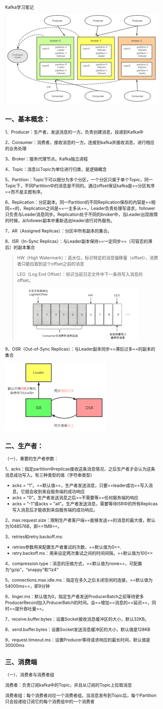 Kafka学习笔记

![](./picture/Kafka架构图.png)

## 一、基本概念：

1、Producer：生产者，发送消息的一方。负责创建消息，投递到Kafka中

2、Consumer：消费者，接收消息的一方。连接到kafka并接收消息，进行相应的业务处理

3、Broker：服务代理节点。Kafka独立进程

4、Topic：消息以Topic为单位进行归类，是逻辑概念

5、Partition：Topic下可以细分为多个分区，一个分区只属于单个Topic，同一Topic下，不同Partition中的消息是不同的。通过offset保证kafka是==分区有序==而不是主题有序。

6、Replication：分区副本。同一Partition的不同Replication保存的内容是==相同==的，Replication之间是==一主多从==，Leader负责处理写请求，follower只负责与Leader消息同步。Replication处于不同的broker中，当Leader出现故障的时候，从follower副本中重新选出leader进行对外服务。

7、AR（Assigned Replicas）：分区中所有副本的集合。

8、ISR（In-Sync Replicas）：与Leader副本保持==一定同步==（可容忍的滞后）的副本集合

> HW（High Watermark）：高水位，标识特定的消息偏移量（offset），消费者只能拉取到这个offset之前的消息
>
> LEO（Log End Offset）：标识当前日志文件中下一条待写入消息的offset。
>
> <img src="./picture/HW-LEO.png" style="zoom:60%;" />

9、OSR（Out-of-Sync Replicas）：与Leader副本同步==滞后过多==的副本的集合

<img src="./picture/AR-OSR-ISR.png" style="zoom: 67%;" />

## 二、生产者：

（一）、重要的生产者参数：

1、acks：指定partition中replicas接收这条消息情况，之后生产者才会认为这条消息成功写入。有三种类型的值（字符串类型）

* acks = “1”。==默认值==，生产者发送消息，只要==leader成功==写入消息，它就会收到来自服务端的成功响应
* acks = “0”。生产者发送消息之后==不需要等==任何服务端的响应
* acks = “-1”或acks = "all"。生产者发送消息，需要等待ISR中的所有Replicas写入消息后才能收到来自服务端的成功响应。

2、max.request.size：限制生产者客户端==能够发送==的消息的最大值，默认为1048576B，即==1MB==。

3、retries和retry.backoff.ms:

* retries参数用来配置生产者重试的次数，==默认值为0==.
* retry.backoff.ms：用来设定两次重试之间的时间间隔，==默认值为100==

4、compression.type：消息的压缩方式，==默认值为none==，可配置为“gzip”，“snappy”和“lz4”

5、connections.max.idle.ms：指定在多久之后关闭空闲的连接，==默认值为54000ms==，即9分钟

6、linger.ms：默认值为0，指定生产者发送ProducerBatch之前等待更多ProducerRecord加入PrducerBatch的时间。会==增加==消息的==延迟==，同时==提升吞吐量==。

7、receive.buffer.bytes：设置Socket接收消息缓冲区的大小，默认32KB。

8、send.buffer.bytes：设置Socket发送消息缓冲区的大小，默认值是128KB

9、request.timeout.ms：设置Producer等待请求响应的最长时间，默认值是30000ms

## 三、消费端

（一）、消费者与消费者组

消费者：负责订阅kafka中的Topic，并且从订阅的Topic上拉取消息

消费者组：每个消费者对应一个消费者组，当消息发布到Topic后，每个Partition只会投递给订阅它的每个消费组中的一个消费者